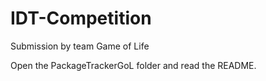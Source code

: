 # IDT-Competition

Submission by team Game of Life

Open the PackageTrackerGoL folder and read the README.
